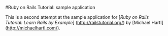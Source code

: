 #Ruby on Rails Tutorial: sample application

This is a second attempt at the sample application for  [*Ruby on Rails Tutorial: Learn Rails by Example*] (http://railstutorial.org/) by [Michael Hartl] (http://michaelhartl.com/).
